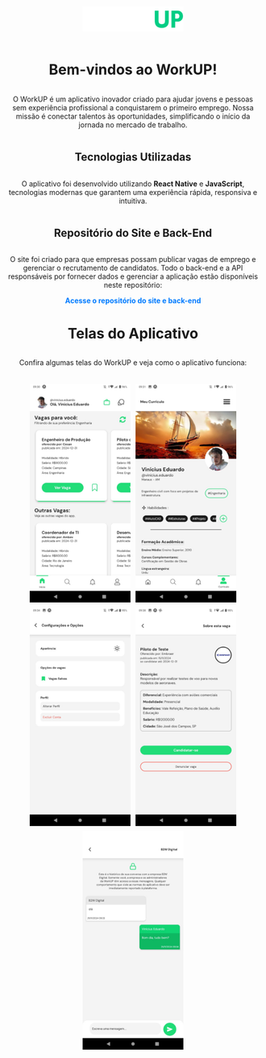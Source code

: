 <div style="display: flex; align-items: center; justify-content: center; flex-direction: column; text-align: center;">
    <img src="https://github.com/Vinidevkz/AppWorkUPTCC/blob/v1/assets/icons/WorkUP%20logo%20(2048%20x%20500%20px)%20(2).png" alt="WorkUP Logo" style="max-width: 200px; margin-bottom: 20px;">
    <h1>Bem-vindos ao WorkUP!</h1>
    <p>O WorkUP é um aplicativo inovador criado para ajudar jovens e pessoas sem experiência profissional a conquistarem o primeiro emprego. Nossa missão é conectar talentos às oportunidades, simplificando o início da jornada no mercado de trabalho.</p>
    <h2>Tecnologias Utilizadas</h2>
    <p>O aplicativo foi desenvolvido utilizando <strong>React Native</strong> e <strong>JavaScript</strong>, tecnologias modernas que garantem uma experiência rápida, responsiva e intuitiva.</p>
    <h2>Repositório do Site e Back-End</h2>
    <p>O site foi criado para que empresas possam publicar vagas de emprego e gerenciar o recrutamento de candidatos. Todo o back-end e a API responsáveis por fornecer dados e gerenciar a aplicação estão disponíveis neste repositório:</p>
    <a href="https://github.com/Vinidevkz/appWorkUP-Sites-e-BackEnd" target="_blank" style="color: #007bff; text-decoration: none; font-weight: bold;">Acesse o repositório do site e back-end</a>
    <h1>Telas do Aplicativo</h1>
    <p>Confira algumas telas do WorkUP e veja como o aplicativo funciona:</p>
    <div style="display: flex; flex-wrap: wrap; gap: 10px; justify-content: center; margin-top: 20px;">
        <img src="https://raw.githubusercontent.com/Vinidevkz/AppWorkUPTCC/v1/assets/screenshots/Home%20Page.jpeg" alt="Tela inicial" style="width: 200px; height: auto;">
        <img src="https://raw.githubusercontent.com/Vinidevkz/AppWorkUPTCC/v1/assets/screenshots/Profile.jpeg" alt="Perfil" style="width: 200px; height: auto;">
        <img src="https://raw.githubusercontent.com/Vinidevkz/AppWorkUPTCC/v1/assets/screenshots/Config%20Menu.jpeg" alt="Menu de configurações" style="width: 200px; height: auto;">
        <img src="https://raw.githubusercontent.com/Vinidevkz/AppWorkUPTCC/v1/assets/screenshots/Vaga.jpeg" alt="Detalhes da vaga" style="width: 200px; height: auto;">
        <img src="https://raw.githubusercontent.com/Vinidevkz/AppWorkUPTCC/v1/assets/screenshots/Chat.jpeg" alt="Chat com empresas" style="width: 200px; height: auto;">
    </div>
</div>
